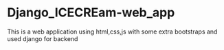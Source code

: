 # Django_ICECREam-web_app
This is a web application using html,css,js with some extra bootstraps and used django for backend
